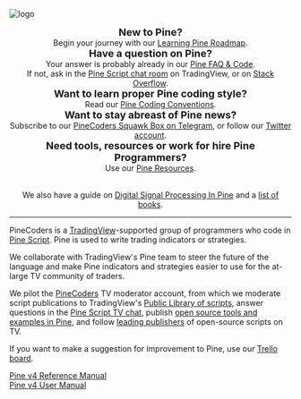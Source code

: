 <!-- Global site tag (gtag.js) - Google Analytics -->
<script async src="https://www.googletagmanager.com/gtag/js?id=UA-147975914-1"></script>
<script>
  window.dataLayer = window.dataLayer || [];
  function gtag(){dataLayer.push(arguments);}
  gtag('js', new Date());

  gtag('config', 'UA-147975914-1');
</script>

<link rel="icon" href="http://pinecoders.com/favicon.ico?v=2" />

![logo](images/PineCoders.png "PineCoders")


<div align="center"><font size="+1"><strong>New to Pine?</strong></font><br>
Begin your journey with our <a href="http://www.pinecoders.com/learning_pine_roadmap">Learning Pine Roadmap</a>.</div>

<div align="center"><font size="+1"><strong>Have a question on Pine?</strong></font><br>
Your answer is probably already in our <a href="http://www.pinecoders.com/faq_and_code">Pine FAQ & Code</a>.<br>
If not, ask in the <a href="https://www.tradingview.com/chat/#BfmVowG1TZkKO235">Pine Script chat room</a> on TradingView, or on <a href="https://stackoverflow.com/questions/tagged/pine-script?tab=Newest">Stack Overflow</a>.</div>

<div align="center"><font size="+1"><strong>Want to learn proper Pine coding style?</strong></font><br>
Read our <a href="http://www.pinecoders.com/coding_conventions">Pine Coding Conventions</a>.</div>

<div align="center"><font size="+1"><strong>Want to stay abreast of Pine news?</strong></font><br>
Subscribe to our <a href="https://t.me/PineCodersSquawkBox">PineCoders Squawk Box on Telegram</a>, or follow our <a href="https://twitter.com/PineCoders">Twitter account</a>.</div>

<div align="center"><font size="+1"><strong>Need tools, resources or work for hire Pine Programmers?</strong></font><br>
Use our <a href="http://www.pinecoders.com/resources">Pine Resources</a>.<br><br>

We also have a guide on <a href="http://www.pinecoders.com/techniques/dsp">Digital Signal Processing In Pine</a> and a <a href="http://www.pinecoders.com/books">list of books</a>.</div>

---

PineCoders is a [TradingView](https://www.tradingview.com/)-supported group of programmers who code in [Pine Script](https://www.tradingview.com/pine-script-docs/en/v4/Introduction.html). Pine is used to write trading indicators or strategies.

We collaborate with TradingView's Pine team to steer the future of the language and make Pine indicators and strategies easier to use for the at-large TV community of traders.

We pilot the [PineCoders](https://www.tradingview.com/u/PineCoders/#published-charts) TV moderator account, from which we moderate script publications to TradingView's [Public Library of scripts](https://www.tradingview.com/scripts/), answer questions in the [Pine Script TV chat](https://www.tradingview.com/chat/#BfmVowG1TZkKO235), publish [open source tools and examples in Pine](https://www.tradingview.com/u/PineCoders/#published-scripts), and follow [leading publishers](https://www.tradingview.com/u/PineCoders/#following-people) of open-source scripts on TV.

If you want to make a suggestion for improvement to Pine, use our [Trello board](https://trello.com/c/QA6bcL7l).

[Pine v4 Reference Manual](https://www.tradingview.com/pine-script-reference/v4/)  
[Pine v4 User Manual](https://www.tradingview.com/pine-script-docs/en/v4/Introduction.html)

